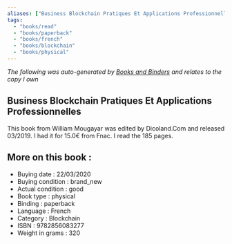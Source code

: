 ```yaml
---
aliases: ["Business Blockchain Pratiques Et Applications Professionnelles "] 
tags: 
  - "books/read" 
  - "books/paperback" 
  - "books/french"
  - "books/blockchain"
  - "books/physical"
---
```


_The following was auto-generated by [Books and Binders](Books%20and%20Binders.md) and relates to the copy I own_
## Business Blockchain Pratiques Et Applications Professionnelles 
This book from William Mougayar was edited by Dicoland.Com and released 03/2019. I had it for 15.0€ from Fnac. I read the 185 pages.

## More on this book :
- Buying date : 22/03/2020
- Buying condition : brand_new
- Actual condition : good
- Book type : physical
- Binding : paperback
- Language : French
- Category : Blockchain
- ISBN : 9782856083277
- Weight in grams : 320
